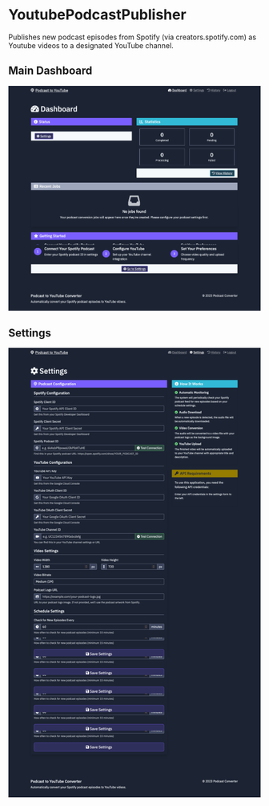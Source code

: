 # YoutubePodcastPublisher

Publishes new podcast episodes from Spotify (via creators.spotify.com) as Youtube videos to a designated YouTube channel. 

## Main Dashboard
![](https://github.com/austinsonger/YoutubePodcastPublisher/blob/main/images/Main-Dashboard.png)

## Settings
![](https://github.com/austinsonger/YoutubePodcastPublisher/blob/main/images/Settings.png)

